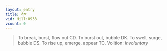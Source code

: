 ```yaml
---
layout: entry
title: རྡོས་
vid: Hill:0933
vcount: 0
---
```

> To break, burst, flow out CD\. To burst out, bubble DK\. To swell, surge, bubble DS\. To rise up, emerge, appear TC\.
> Volition: _Involuntary_


